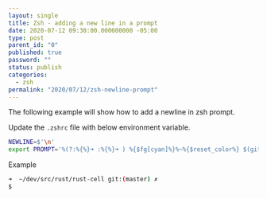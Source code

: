 ```yaml
---
layout: single
title: Zsh - adding a new line in a prompt
date: 2020-07-12 09:30:00.000000000 -05:00
type: post
parent_id: "0"
published: true
password: ""
status: publish
categories:
  - zsh
permalink: "2020/07/12/zsh-newline-prompt"
---
```


The following example will show how to add a newline in zsh prompt.

Update the `.zshrc` file with below environment variable.

```bash
NEWLINE=$'\n'
export PROMPT='%(?:%{%}➜ :%{%}➜ ) %{$fg[cyan]%}%~%{$reset_color%} $(git_prompt_info)${NEWLINE}$ '
```

Example

```bash
➜  ~/dev/src/rust/rust-cell git:(master) ✗
$
```
